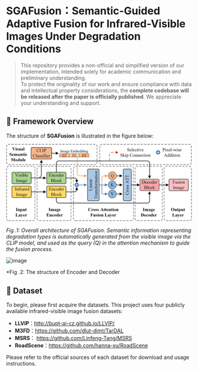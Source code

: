 # SGAFusion：Semantic-Guided Adaptive Fusion for Infrared-Visible Images Under Degradation Conditions

> This repository provides a non-official and simplified version of our implementation, intended solely for academic communication and preliminary understanding.  
> To protect the originality of our work and ensure compliance with data and intellectual property considerations, the **complete codebase will be released after the paper is officially published**.
> We appreciate your understanding and support.

## 🔹 Framework Overview

The structure of **SGAFusion** is illustrated in the figure below:


![image](https://github.com/Wohaizainuli/SGAFusion/blob/main/images/Algorithm%20Framework.jpg)


*Fig .1: Overall architecture of SGAFusion. Semantic information representing degradation types is automatically generated from the visible image via the CLIP model, and used as the query (Q) in the attention mechanism to guide the fusion process.*


![image](https://github.com/Wohaizainuli/SGAFusion/blob/main/images/Encoder%20and%20Decoder.tif)


*Fig .2: The structure of Encoder and Decoder
## 🔹 Dataset
To begin, please first acquire the datasets. This project uses four publicly available infrared-visible image fusion datasets:
- **LLVIP**：http://bupt-ai-cz.github.io/LLVIP/
- **M3FD**：https://github.com/dlut-dimt/TarDAL
- **MSRS**： https://github.com/Linfeng-Tang/MSRS
- **RoadScene**：https://github.com/hanna-xu/RoadScene
  
Please refer to the official sources of each dataset for download and usage instructions.

